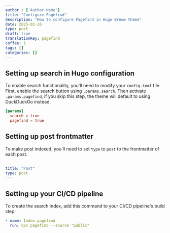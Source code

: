 ```yaml
---
author : ['Author Name']
title: "Configure Pagefind"
description: "How to configure Pagefind in Hugo Brewm theme"
date: 2025-01-26
type: post
draft: true
translationKey: pagefind
coffee: 1
tags: []
categories: []
---
```


## Setting up search in Hugo configuration

To enable search functionality, you'll need to modify your `config.toml` file. First, enable the search button using `.params.search`. Then activate `.params.pagefind`, if you skip this step, the theme will default to using DuckDuckGo instead.

```toml
[params]
  search = true
  pagefind = true
```

## Setting up post frontmatter

To make post indexed, you'll need to set `type` to `post` to the frontmatter of each post.

```yaml
---
title: "Post"
type: post
---
```

## Setting up your CI/CD pipeline

To create the search index, add this command to your CI/CD pipeline's build step:

```yaml
- name: Index pagefind
  run: npx pagefind --source "public"
```
